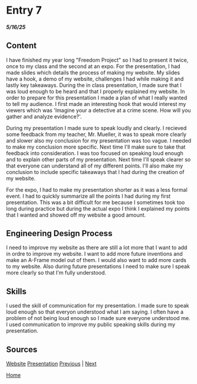 # Entry 7
##### 5/16/25

## Content
I have finished my year long "Freedom Project" so I had to present it twice, once to my class and the second at an expo. For the presentation, I had made slides which details the process of making my website. My slides have a hook, a demo of my website, challenges I had while making it and lastly key takeaways. During the in class presentation, I made sure that I was loud enough to be heard and that I properly explained my website. In order to prepare for this presentation I made a plan of what I really wanted to tell my audience. I first made an interesting hook that would interest my viewers which was 'Imagine your a detective at a crime scene. How will you gather and analyze evidence?'. 

During my presentation I made sure to speak loudly and clearly. I recieved some feedback from my teacher, Mr. Mueller, it was to speak more clearly and slower also my conclusion for my presentation was too vague. I needed to make my conclusion more specific. Next time I'll make sure to take that feedback into consideration. I was too focused on speaking loud enough and to explain other parts of my presentation. Next time I'll speak clearer so that everyone can understand all of my different points. I'll also make my conclusion to include specific takeaways that I had during the creation of my website.

For the expo, I had to make my presentation shorter as it was a less formal event. I had to quickly summarize all the points I had during my first presentation. This was a bit difficult for me because I sometimes took too long during practice but during the actual expo I think I explained my points that I wanted and showed off my website a good amount. 

## Engineering Design Process
I need to improve my website as there are still a lot more that I want to add in ordre to improve my website. I want to add more future inventions and make an A-Frame model out of them. I would also want to add more cards to my website. Also during future presentations I need to make sure I speak more clearly so that I'm fully understood.

## Skills
I used the skill of communication for my presentation. I made sure to speak loud enough so that everyon understood what I am saying. I often have a problem of not being loud enough so I made sure everyone understood me. I used communication to improve my public speaking skills during my presentation.

## Sources
[Website](https://ekrars2699.github.io/sep10-freedom-project/)
[Presentation](https://docs.google.com/presentation/d/1imjlrxAFu4kkOdsVnzK5Kj6BolFev8f4OKRsVZl2tFc/edit)
[Previous](entry06.md) | [Next](entry08.md)

[Home](../README.md)
